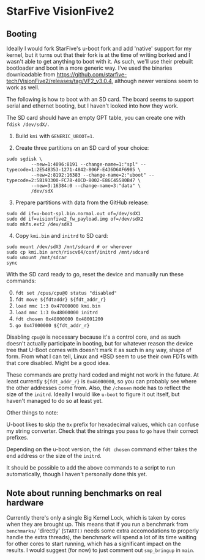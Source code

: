 # StarFive VisionFive2

## Booting

Ideally I would fork StarFive's u-boot fork and add 'native' support for my
kernel, but it turns out that their fork is at the time of writing borked and
I wasn't able to get anything to boot with it. As such, we'll use their prebuilt
bootloader and boot in a more generic way. I've used the binaries downloadable
from https://github.com/starfive-tech/VisionFive2/releases/tag/VF2_v3.0.4,
although newer versions seem to work as well.

The following is how to boot with an SD card. The board seems to support
serial and ethernet booting, but I haven't looked into how they work.

The SD card should have an empty GPT table, you can create one with
`fdisk /dev/sdX/`.

1. Build `kmi` with `GENERIC_UBOOT=1`.

2. Create three partitions on an SD card of your choice:
```
sudo sgdisk \
	     --new=1:4096:8191 --change-name=1:"spl" --typecode=1:2E54B353-1271-4842-806F-E436D6AF6985 \
	     --new=2:8192:16383 --change-name=2:"uboot" --typecode=2:5B193300-FC78-40CD-8002-E86C45580B47 \
	     --new=3:16384:0 --change-name=3:"data" \
	     /dev/sdX
```

3. Prepare partitions with data from the GitHub release:
```
sudo dd if=u-boot-spl.bin.normal.out of=/dev/sdX1
sudo dd if=visionfive2_fw_payload.img of=/dev/sdX2
sudo mkfs.ext2 /dev/sdX3
```

4. Copy `kmi.bin` and `initrd` to SD card:
```
sudo mount /dev/sdX3 /mnt/sdcard # or wherever
sudo cp kmi.bin arch/riscv64/conf/initrd /mnt/sdcard
sudo umount /mnt/sdcar
sync
```

With the SD card ready to go, reset the device and manually run these commands:

0. `fdt set /cpus/cpu@0 status "disabled"`
1. `fdt move ${fdtaddr} ${fdt_addr_r}`
2. `load mmc 1:3 0x47000000 kmi.bin`
3. `load mmc 1:3 0x48000000 initrd`
4. `fdt chosen 0x48000000 0x48001200`
5. `go 0x47000000 ${fdt_addr_r}`

Disabling `cpu@0` is necessary because it's a control core, and as such doesn't
actually participate in booting, but for whatever reason the device tree that
U-Boot comes with doesn't mark it as such in any way, shape of form. From what I
can tell, Linux and *BSD seem to use their own FDTs with that core disabled.
Might be a good idea.

These commands are pretty hard coded and might not work in the future. At least
currently `${fdt_addr_r}` is `0x46000000`, so you can probably see where the
other addresses come from. Also, the `/chosen` node has to reflect the size of
the `initrd`. Ideally I would like `u-boot` to figure it out itself, but haven't
managed to do so at least yet.

Other things to note:

U-boot likes to skip the `0x` prefix for
hexadecimal values, which can confuse my string converter.
Check that the strings you pass to `go` have their correct prefixes.

Depending on the u-boot version, the `fdt chosen` command either takes
the end address or the size of the `initrd`.

It should be possible to add the above commands to a script to run
automatically, though I haven't personally done this yet.

## Note about running benchmarks on real hardware

Currently there's only a single Big Kernel Lock, which is taken by cores when
they are brought up. This means that if you run a benchmark from `benchmarks/`
'directly' (`START()` needs some extra accomodations to properly handle the
extra threads), the benchmark will spend a lot of its time waiting for other
cores to start running, which has a significant impact on the results. I would
suggest (for now) to just comment out `smp_bringup` in `main`.
